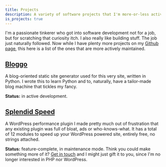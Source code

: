 ```yaml
---
title: Projects
description: A variety of software projects that I'm more-or-less actively working on.
is_projects: true
---
```


I'm a passionate tinkerer who got into software development not for a job, but 
for scratching that curiosity itch. I also really like building stuff. The
job just naturally followed. Now while I have plenty more projects on my
[Github page](https://github.com/soynomm), this here is a list of the ones that are more actively 
maintained.

## [Bloggo](https://github.com/soynomm/bloggo)

A blog-oriented static site generator used for this very site, written in 
Python. I wrote this to learn Python and to, naturally, have a tailor-made blog 
machine that tickles my fancy.

**Status:** in active development.

## [Splendid Speed](https://wordpress.org/plugins/splendid-speed/)

A WordPress performance plugin I made pretty much out of frustration that any 
existing plugin was full of bloat, ads or who-knows-what. It has a total of 12
modules to speed up your WordPress powered site, entirely free, no strings attached.

**Status:** feature-complete, in maintenance mode. Think you could make something more of it? [Get in touch](mailto:nomm@nomm.xyz) and I might just gift it to you, since I'm no longer interested in PHP nor WordPress.